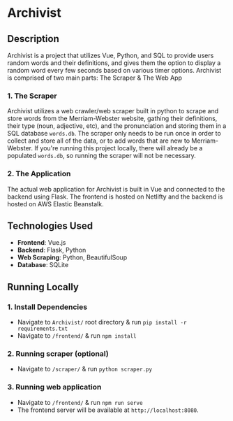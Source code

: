 # Archivist

## Description

Archivist is a project that utilizes Vue, Python, and SQL to provide users random words and their 
definitions, and gives them the option to display a random word every few seconds based on various 
timer options. Archivist is comprised of two main parts: The Scraper & The Web App

### 1. The Scraper

Archivist utilizes a web crawler/web scraper built in python to scrape and store words from the Merriam-Webster
website, gathing their definitions, their type (noun, adjective, etc), and the pronunciation and storing them in a SQL database 
`words.db`. The scraper only needs to be run once in order to collect and store all of the data, or to add words
that are new to Merriam-Webster. If you're running this project locally, there will already be a populated `words.db`, so running
the scraper will not be necessary.

### 2. The Application

The actual web application for Archivist is built in Vue and connected to the backend using Flask. The frontend is hosted on Netlifty and the backend is hosted on AWS Elastic Beanstalk.

## Technologies Used

- **Frontend**: Vue.js
- **Backend**: Flask, Python
- **Web Scraping**: Python, BeautifulSoup
- **Database**: SQLite

## Running Locally

### 1. Install Dependencies

- Navigate to `Archivist/` root directory & run `pip install -r requirements.txt`
- Navigate to `/frontend/` & run `npm install`

### 2. Running scraper (optional)

- Navigate to `/scraper/` & run `python scraper.py`

### 3. Running web application

- Navigate to `/frontend/` & run `npm run serve`
- The frontend server will be available at `http://localhost:8080`.
